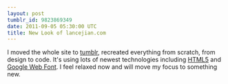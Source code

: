 ```yaml
---
layout: post
tumblr_id: 9823869349
date: 2011-09-05 05:30:00 UTC
title: New Look of lancejian.com
---
```


I moved the whole site to [tumblr](www.tumblr.com), recreated everything from scratch, from design to code. It's using lots of newest technologies including [HTML5](http://en.wikipedia.org/wiki/HTML5) and [Google Web Font](http://www.google.com/webfonts). I feel relaxed now and will move my focus to something new.

